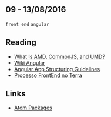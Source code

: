 09 - 13/08/2016
----------

`front end` `angular`

## Reading
- [What Is AMD, CommonJS, and UMD?](http://davidbcalhoun.com/2014/what-is-amd-commonjs-and-umd/)
- [Wiki Angular](https://github.com/angular/angular.js/wiki/Projects-using-AngularJS)
- [Angular App Structuring Guidelines](https://johnpapa.net/angular-app-structuring-guidelines/)
- [Processo FrontEnd no Terra](http://jaydson.org/processo-front-end-no-terra/)

## Links
- [Atom Packages](http://benmccormick.org/2016/01/11/the-most-interesting-atom-packages-ive-found-so-far/)
